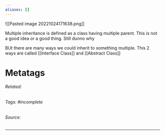 ```yaml
---
aliases: []
---
```

![[Pasted image 20221024171638.png]]

Multiple inheritance is defined as a class having multiple parent. This is not a good idea or a good thing. Still dunno why

BUt there are many ways we could inherit to something multiple. This 2 ways are called [[Interface Class]] and [[Abstract Class]]










# Metatags
###### Related: 
###### Tags: #incomplete 
###### Source: 

---